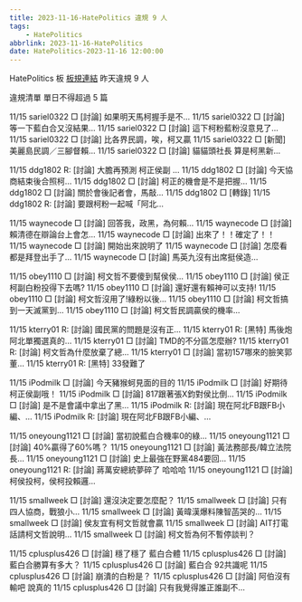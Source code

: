 ```yaml
---
title: 2023-11-16-HatePolitics 違規 9 人
tags:
    - HatePolitics
abbrlink: 2023-11-16-HatePolitics
date: HatePolitics-2023-11-16 12:00:00
---
```

HatePolitics 板 [板規連結](https://www.ptt.cc/bbs/HatePolitics/M.1617115262.A.D60.html)
昨天違規 9 人
<!-- more -->

違規清單
單日不得超過 5 篇

11/15 sariel0322 □ [討論] 如果明天馬柯握手是不…
11/15 sariel0322 □ [討論] 等一下藍白合又沒結果…
11/15 sariel0322 □ [討論] 這下柯粉藍粉沒意見了…
11/15 sariel0322 □ [討論] 比各界民調，唉，柯又贏
11/15 sariel0322 □ [新聞] 美麗島民調／三腳督賴…
11/15 sariel0322 □ [討論] 貓貓頭社長 算是柯黑新…

11/15 ddg1802 R: [討論] 大膽再預測 柯正侯副 …
11/15 ddg1802 □ [討論] 今天協商結束後合照柯…
11/15 ddg1802 □ [討論] 柯正的機會是不是把握…
11/15 ddg1802 □ [討論] 關於會後記者會，馬敲…
11/15 ddg1802 □ [轉錄]
11/15 ddg1802 R: [討論] 要跟柯粉一起喊「阿北…

11/15 waynecode □ [討論] 回答我，政黑，為何賴…
11/15 waynecode □ [討論] 賴清德在辯論台上會怎…
11/15 waynecode □ [討論] 出來了！！確定了！！
11/15 waynecode □ [討論] 開始出來說明了
11/15 waynecode □ [討論] 怎麼看都是拜登出手了…
11/15 waynecode □ [討論] 馬英九沒有出席挺侯造…

11/15 obey1110 □ [討論] 柯文哲不要傻到幫侯侯…
11/15 obey1110 □ [討論] 侯正柯副白粉投得下去嗎?
11/15 obey1110 □ [討論] 還好還有賴神可以支持!
11/15 obey1110 □ [討論] 柯文哲沒用了!綠粉以後…
11/15 obey1110 □ [討論] 柯文哲搞到一天滅黨到…
11/15 obey1110 □ [討論] 柯文哲民調贏侯的機率…

11/15 kterry01 R: [討論] 國民黨的問題是沒有正…
11/15 kterry01 R: [黑特] 馬後炮 阿北單獨選真的…
11/15 kterry01 □ [討論] TMD的不分區怎麼辦?
11/15 kterry01 R: [討論] 柯文哲為什麼放棄了總…
11/15 kterry01 □ [討論] 當初157哪來的臉笑郭董…
11/15 kterry01 R: [黑特]  33發難了

11/15 iPodmilk □ [討論] 今天豬猴蚵見面的目的
11/15 iPodmilk □ [討論] 好期待柯正侯副哦！
11/15 iPodmilk □ [討論] 817跟著張X鈞對侯比倒…
11/15 iPodmilk □ [討論] 是不是會議中拿出了黑…
11/15 iPodmilk R: [討論] 現在阿北FB跟FB小編、…
11/15 iPodmilk R: [討論] 現在阿北FB跟FB小編、…

11/15 oneyoung1121 □ [討論] 當初說藍白合機率0的綠…
11/15 oneyoung1121 □ [討論] 40%贏得了60%嗎？
11/15 oneyoung1121 □ [討論] 黃法務部長/韓立法院長…
11/15 oneyoung1121 □ [討論] 史上最強在野黨484要回…
11/15 oneyoung1121 R: [討論] 蔣萬安總統夢碎了 哈哈哈
11/15 oneyoung1121 □ [討論] 柯侯投柯，侯柯投賴邏…

11/15 smallweek □ [討論] 還沒決定要怎麼配？
11/15 smallweek □ [討論] 只有四人協商，戰狼小…
11/15 smallweek □ [討論] 黃暐漢爆料陳智菡哭的…
11/15 smallweek □ [討論] 侯友宜有柯文哲就會贏
11/15 smallweek □ [討論] AIT打電話請柯文哲說明…
11/15 smallweek □ [討論] 柯文哲為何不暫停談判？

11/15 cplusplus426 □ [討論] 穩了穩了 藍白合體
11/15 cplusplus426 □ [討論] 藍白合勝算有多大？
11/15 cplusplus426 □ [討論] 藍白合 92共識呢
11/15 cplusplus426 □ [討論] 崩潰的白粉是？
11/15 cplusplus426 □ [討論] 阿伯沒有輸吧 說真的
11/15 cplusplus426 □ [討論] 只有我覺得誰正誰副不…
